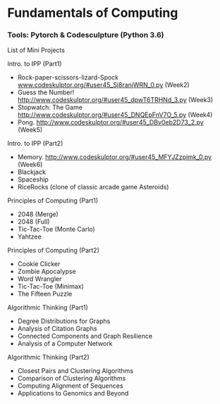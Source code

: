 # Fundamentals of Computing
### Tools: Pytorch & Codesculpture (Python 3.6)

List of Mini Projects

Intro. to IPP (Part1)
*   Rock-paper-scissors-lizard-Spock 
www.codeskulptor.org/#user45_Sj8ranjWRN_0.py (Week2)
*   Guess the Number! 
http://www.codeskulptor.org/#user45_dpwT6TRHNd_3.py (Week3)
*   Stopwatch: The Game 
http://www.codeskulptor.org/#user45_DNQEpFnV7O_5.py (Week4)
*   Pong. http://www.codeskulptor.org/#user45_DBv0eb2D73_2.py (Week5)

Intro. to IPP (Part2)
*   Memory. http://www.codeskulptor.org/#user45_MFYJZzpimk_0.py (Week6)
*   Blackjack
*   Spaceship
*   RiceRocks (clone of classic arcade game Asteroids)

Principles of Computing (Part1)
*   2048 (Merge)
*   2048 (Full)
*   Tic-Tac-Toe (Monte Carlo)
*   Yahtzee

Principles of Computing (Part2)
*   Cookie Clicker
*   Zombie Apocalypse
*   Word Wrangler
*   Tic-Tac-Toe (Minimax)
*   The Fifteen Puzzle

Algorithmic Thinking (Part1)
*   Degree Distributions for Graphs
*   Analysis of Citation Graphs
*   Connected Components and Graph Resilience
*   Analysis of a Computer Network

Algorithmic Thinking (Part2)
*   Closest Pairs and Clustering Algorithms
*   Comparison of Clustering Algorithms
*   Computing Alignment of Sequences
*   Applications to Genomics and Beyond
